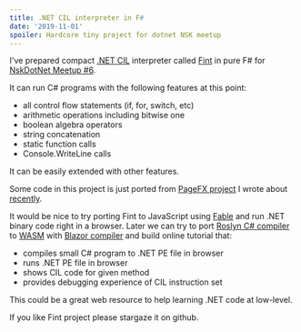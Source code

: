 ```yaml
---
title: .NET CIL interpreter in F#
date: '2019-11-01'
spoiler: Hardcore tiny project for dotnet NSK meetup 
---
```


I've prepared compact [.NET CIL](https://en.wikipedia.org/wiki/Common_Intermediate_Language) interpreter called [Fint](https://github.com/sergeyt/fint) in pure F# for [NskDotNet Meetup #6](https://www.meetup.com/NskDotNet/events/265652338/).

It can run C# programs with the following features at this point:
- all control flow statements (if, for, switch, etc)
- arithmetic operations including bitwise one
- boolean algebra operators
- string concatenation
- static function calls
- Console.WriteLine calls

It can be easily extended with other features.

Some code in this project is just ported from [PageFX project](https://github.com/GrapeCity/pagefx) I wrote about [recently](/flash-viewer-story).

It would be nice to try porting Fint to JavaScript using [Fable](https://fable.io/) and run .NET binary code right in a browser.
Later we can try to port [Roslyn C# compiler](https://github.com/dotnet/roslyn) to [WASM](https://webassembly.org/) with [Blazor compiler](https://dotnet.microsoft.com/apps/aspnet/web-apps/blazor) and build online tutorial that:
- compiles small C# program to .NET PE file in browser
- runs .NET PE file in browser
- shows CIL code for given method
- provides debugging experience of CIL instruction set

This could be a great web resource to help learning .NET code at low-level.

If you like Fint project please stargaze it on github.
